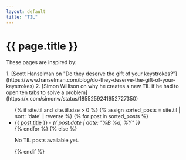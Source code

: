 ```yaml
---
layout: default
title: "TIL"
---
```


<h1>{{ page.title }}</h1>
<p>These pages are inspired by:</p>
1. [Scott Hanselman on "Do they deserve the gift of your keystrokes?"](https://www.hanselman.com/blog/do-they-deserve-the-gift-of-your-keystrokes)
2. [Simon Willison on why he creates a new TIL if he had to open ten tabs to solve a problem](https://x.com/simonw/status/1855259241952727350)

<ul>
  {% if site.til and site.til.size > 0 %}
  {% assign sorted_posts = site.til | sort: 'date' | reverse %}
  {% for post in sorted_posts %}
    <li>
      <a href="{{ site.baseurl }}{{ post.url }}">{{ post.title }}</a> - 
      <em>{{ post.date | date: "%B %d, %Y" }}</em>
    </li>
  {% endfor %}
{% else %}
  <p>No TIL posts available yet.</p>
{% endif %}

</ul>

